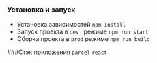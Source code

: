 ### Установка и запуск
- Установка зависимостей ```npm install```
- Запуск проекта в ```dev ``` режиме ```npm run start```
- Сборка проекта в ```prod``` режиме ```npm run build```


###Стэк приложения
```parcel``` ```react```
